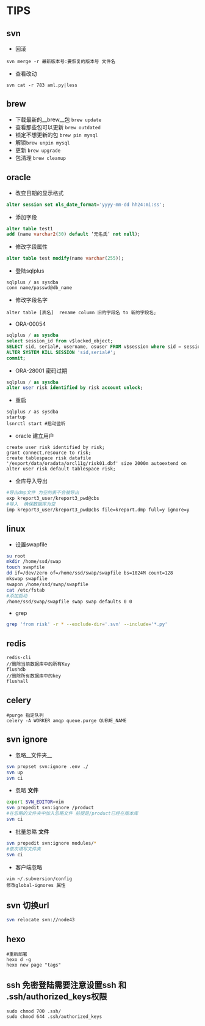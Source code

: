 # TIPS
## svn
* 回滚

```
svn merge -r 最新版本号:要恢复的版本号 文件名

```
* 查看改动

```
svn cat -r 783 aml.py|less
```

## brew
* 下载最新的__brew__包 ```brew update```
* 查看那些包可以更新 ```brew outdated```
* 锁定不想更新的包 ```brew pin mysql```
* 解锁```brew unpin mysql```
* 更新 ```brew upgrade ```
* 包清理 ```brew cleanup ```

## oracle
* 改变日期的显示格式

```sql
alter session set nls_date_format='yyyy-mm-dd hh24:mi:ss';
```

* 添加字段

```sql
alter table test1
add (name varchar2(30) default ‘无名氏’ not null);
```

* 修改字段属性

```sql
alter table test modify(name varchar(255));
```

* 登陆sqlplus

```
sqlplus / as sysdba
conn name/passwd@db_name
```

* 修改字段名字

```
alter table [表名]  rename column 旧的字段名 to 新的字段名;
```


* ORA-00054

```sql
sqlplus / as sysdba
select session_id from v$locked_object;
SELECT sid, serial#, username, osuser FROM v$session where sid = session_id;
ALTER SYSTEM KILL SESSION 'sid,serial#';
commit;
```
* ORA-28001 密码过期

```sql
sqlplus / as sysdba
alter user risk identified by risk account unlock;

```
* 重启

```
sqlplus / as sysdba
startup
lsnrctl start #启动监听
```
* oracle 建立用户

```
create user risk identified by risk;
grant connect,resource to risk;
create tablespace risk datafile '/export/data/oradata/orcl11g/risk01.dbf' size 2000m autoextend on
alter user risk default tablespace risk;
```

* 全库导入导出

```bash
#导出dmp文件 为空的表不会被导出
exp kreport3_user/kreport3_pwd@cbs
#导入  确保数据库为空
imp kreport3_user/kreport3_pwd@cbs file=kreport.dmp full=y ignore=y
```



## linux 

* 设置swapfile

```sh
su root
mkdir /home/ssd/swap
touch swapfile
dd if=/dev/zero of=/home/ssd/swap/swapfile bs=1024M count=128
mkswap swapfile
swapon /home/ssd/swap/swapfile
cat /etc/fstab
#添加启动
/home/ssd/swap/swapfile swap swap defaults 0 0
```

* grep

```sh
grep 'from risk' -r * --exclude-dir='.svn' --include='*.py'
```

## redis

```
redis-cli
//删除当前数据库中的所有Key
flushdb
//删除所有数据库中的key
flushall
```

## celery

```
#purge 指定队列
celery -A WORKER amqp queue.purge QUEUE_NAME
```


## svn ignore
* 忽略__文件夹__

```sh
svn propset svn:ignore .env ./
svn up
svn ci
```
* 忽略 __文件__

```sh
export SVN_EDITOR=vim
svn propedit svn:ignore /product
#在忽略的文件夹中加入忽略文件 前提是/product已经在版本库
svn ci
```
* 批量忽略 __文件__

```sh
svn propedit svn:ignore modules/*
#依次填写文件夹
svn ci 

```
* 客户端忽略

```
vim ~/.subversion/config
修改global-ignores 属性
```

## svn 切换url

```sh
svn relocate svn://node43
```

## hexo

```
#重新部署
hexo d -g
hexo new page "tags"
```
## ssh 免密登陆需要注意设置ssh 和 .ssh/authorized_keys权限

```
sudo chmod 700 .ssh/
sudo chmod 644 .ssh/authorized_keys
```
